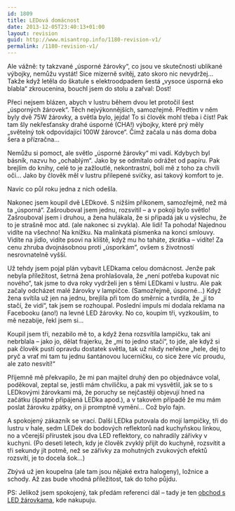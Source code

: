 ```yaml
---
id: 1809
title: LEDová domácnost
date: 2013-12-05T23:40:13+01:00
layout: revision
guid: http://www.misantrop.info/1180-revision-v1/
permalink: /1180-revision-v1/
---
```

Ale vážně: ty takzvané &#8222;úsporné žárovky&#8220;, co jsou ve skutečnosti ublikané výbojky, nemůžu vystát! Sice mizerně svítěj, zato skoro nic nevydržej&#8230; Takže když letěla do škatule s elektroodpadem šestá &#8222;vysoce úsporná eko blabla&#8220; zkroucenina, bouchl jsem do stolu a zařval: Dost!

<!--more-->

Přeci nejsem blázen, abych v lustru během dvou let protočil šest &#8222;úsporných žárovek&#8220;. Těch nejvýkonnějších, samozřejmě. Předtím v něm byly dvě 75W žárovky, a světla bylo, jejda! To si člověk mohl třeba i číst! Pak tam šly nekřesťansky drahé úsporné (CHA!) výbojky, které prý měly &#8222;světelný tok odpovídající 100W žárovce&#8220;. Čímž začala u nás doma doba šera a přízračna&#8230;

Nemůžu si pomoct, ale světlo &#8222;úsporné žárovky&#8220; mi vadí. Kdybych byl básník, nazvu ho &#8222;ochablým&#8220;. Jako by se odmítalo odrážet od papíru. Pak brejlím do knihy, celé to je zažloutlé, nekontrastní, bolí mě z toho za chvíli oči&#8230; Jako by člověk měl v lustru přilepené svíčky, asi takový komfort to je.

Navíc co půl roku jedna z nich odešla.

Nakonec jsem koupil dvě LEDkové. S nižším příkonem, samozřejmě, než má ta &#8222;úsporná&#8220;. Zašrouboval jsem jednu, rozsvítil &#8211; a v pokoji bylo světlo! Zašrouboval jsem i druhou, a žena hulákala, že si připadá jak u výslechu, že to je strašně moc atd. (ale nakonec si zvykla). Ale lidi! Ta pohoda! Najednou vidíte na všechno! Na knížku. Na malinkatá písmenka na konci smlouvy. Vidíte na jídlo, vidíte psovi na klíště, když mu ho taháte, zkrátka &#8211; vidíte! Za cenu zhruba dvojnásobnou proti &#8222;úsporkám&#8220;, ovšem s životností nesrovnatelně vyšší.

Už tehdy jsem pojal plán vybavit LEDkama celou domácnost. Jenže pak nebyla příležitost, šetrná žena prohlašovala, že &#8222;není potřeba kupovat nic nového&#8220;, tak jsme to dva roky vydrželi jen s těmi LEDkami v lustru. Ale pak začaly odcházet malé žárovky v lampičce. (Samozřejmě, úsporné&#8230;) Když žena svítila už jen na jednu, brejlila při tom do směrnic a tvrdila, že &#8222;jí to stačí, že vidí&#8220;, tak jsem se rozhoupal. Poslední impuls mi dodala reklama na Facebooku (ano!) na levné LED žárovky. No co, koupím tři, vyzkouším, to mě nezabije, řekl jsem si&#8230;

Koupil jsem tři, nezabilo mě to, a když žena rozsvítila lampičku, tak ani nebrblala &#8211; jako jo, dělat frajerku, že &#8222;mi to jedno stačí&#8220;, to jde, ale když si pak člověk pustí opravdu dostatek světla, tak už nikdy neřekne &#8222;hele, dej to pryč a vrať mi tam tu jednu šantánovou lucerničku, co sice žere víc proudu, ale zato nesvítí!&#8220;

Příjemně mě překvapilo, že mi pan majitel druhý den po objednávce volal, poděkoval, zeptal se, jestli mám chviličku, a pak mi vysvětlil, jak se to s LEDkovými žárovkami má, že poruchy se nejčastěji objevují hned na začátku (špatně připájená LEDka apod.), a v takovém případě že mu mám poslat žárovku zpátky, on ji promptně vymění&#8230; Což bylo fajn.

A spokojený zákazník se vrací. Další LEDka putovala do mojí lampičky, tři do lustru v hale, sedm LEDek do bodových reflektorů nad kuchyňskou linkou, no a včerejší přírustek jsou dva LED reflektory, co nahradily zářivky v kuchyni. (Po deseti letech, kdy je člověk zvyklý přijít do kuchyně, rozsvítit a tři sekundy jít potmě, než se zářivky za mohutných zvukových efektů rozsvítí, je to docela šok&#8230;)

Zbývá už jen koupelna (ale tam jsou nějaké extra halogeny), ložnice a schody. Až zas bude vhodná příležitost, tak do toho půjdu.

PS: Jelikož jsem spokojený, tak předám referenci dál &#8211; tady je ten [obchod s LED žárovkama](http://www.led-zarovky-cz.cz/), kde nakupuju.
